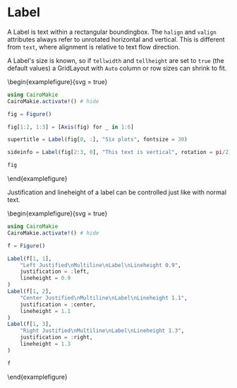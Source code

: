 

# Label

A Label is text within a rectangular boundingbox.
The `halign` and `valign` attributes always refer to unrotated horizontal and vertical.
This is different from `text`, where alignment is relative to text flow direction.

A Label's size is known, so if `tellwidth` and `tellheight` are set to `true` (the default values) a GridLayout with `Auto` column or row sizes can shrink to fit.

\begin{examplefigure}{svg = true}
```julia
using CairoMakie
CairoMakie.activate!() # hide

fig = Figure()

fig[1:2, 1:3] = [Axis(fig) for _ in 1:6]

supertitle = Label(fig[0, :], "Six plots", fontsize = 30)

sideinfo = Label(fig[2:3, 0], "This text is vertical", rotation = pi/2)

fig
```
\end{examplefigure}

Justification and lineheight of a label can be controlled just like with normal text.

\begin{examplefigure}{svg = true}
```julia
using CairoMakie
CairoMakie.activate!() # hide

f = Figure()

Label(f[1, 1],
    "Left Justified\nMultiline\nLabel\nLineheight 0.9",
    justification = :left,
    lineheight = 0.9
)
Label(f[1, 2],
    "Center Justified\nMultiline\nLabel\nLineheight 1.1",
    justification = :center,
    lineheight = 1.1
)
Label(f[1, 3],
    "Right Justified\nMultiline\nLabel\nLineheight 1.3",
    justification = :right,
    lineheight = 1.3
)

f
```
\end{examplefigure}